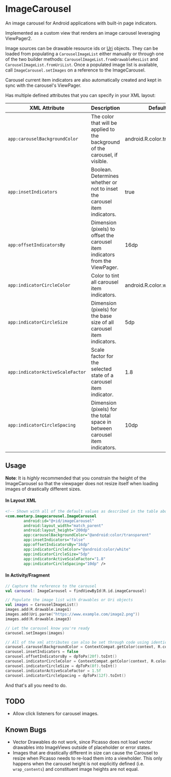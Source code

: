 # ImageCarousel
An image carousel for Android applications with built-in page indicators.

Implemented as a custom view that renders an image carousel leveraging ViewPager2.

Image sources can be drawable resource ids or
[Uri](https://developer.android.com/reference/android/net/Uri#parse(java.lang.String))
objects. They can be loaded from populating a `CarouselImageList` either manually or through
one of the two builder methods: `CarouselImageList.fromDrawableResList` and `CarouselImageList.fromUriList`.
Once a populated image list is available, call `ImageCarousel.setImages` on a reference to the ImageCarousel.

Carousel current item indicators are also automatically created and kept in sync
with the carousel's ViewPager.

Has multiple defined attributes that you can specify in your XML layout:

|XML Attribute|Description|Default|
|-------------|-----------|-------|
|`app:carouselBackgroundColor`|The color that will be applied to the background of the carousel, if visible.|android.R.color.transparent|
|`app:insetIndicators`|Boolean. Determines whether or not to inset the carousel item indicators.|true|
|`app:offsetIndicatorsBy`|Dimension (pixels) to offset the carousel item indicators from the ViewPager.|16dp|
|`app:indicatorCircleColor`|Color to tint all carousel item indicators.|android.R.color.white|
|`app:indicatorCircleSize`|Dimension (pixels) for the base size of all carousel item indicators.|5dp|
|`app:indicatorActiveScaleFactor`|Scale factor for the selected state of a carousel item indicator.|1.8|
|`app:indicatorCircleSpacing`|Dimension (pixels) for the total space in between carousel item indicators.|10dp|

## Usage

**Note**: It is _highly_ recommended that you constrain the height of the ImageCarousel so
that the viewpager does not resize itself when loading images of drastically different sizes.

#### In Layout XML
```xml
<!-- Shown with all of the default values as described in the table above -->
<com.meetarp.imagecarousel.ImageCarousel
        android:id="@+id/imageCarousel"
        android:layout_width="match_parent"
        android:layout_height="200dp"
        app:carouselBackgroundColor="@android:color/transparent"
        app:insetIndicators="false"
        app:offsetIndicatorsBy="16dp"
        app:indicatorCircleColor="@android:color/white"
        app:indicatorCircleSize="5dp"
        app:indicatorActiveScaleFactor="1.8"
        app:indicatorCircleSpacing="10dp" />
```

#### In Activity/Fragment
```kotlin
// Capture the reference to the carousel
val carousel: ImageCarousel = findViewById(R.id.imageCarousel)

// Populate the image list with drawables or Uri objects
val images = CarouselImageList()
images.add(R.drawable.image1)
images.add(Uri.parse("https://www.example.com/image2.png"))
images.add(R.drawable.image3)

// Let the carousel know you're ready
carousel.setImages(images)

// All of the xml attributes can also be set through code using identically named accessors
carousel.carouselBackgroundColor = ContextCompat.getColor(context, R.color.grey)
carousel.insetIndicators = false
carousel.offsetIndicatorsBy = dpToPx(20f).toInt()
carousel.indicatorCircleColor = ContextCompat.getColor(context, R.color.royal_blue)
carousel.indicatorCircleSize = dpToPx(8f).toInt()
carousel.indicatorActiveScaleFactor = 1.5f
carousel.indicatorCircleSpacing = dpToPx(12f).toInt()
```

And that's all you need to do.

## TODO
* Allow click listeners for carousel images.

## Known Bugs
* Vector Drawables do not work, since Picasso does not load vector drawables
    into ImageViews outside of placeholder or error states.
* Images that are drastically different in size can cause the Carousel to resize when
    Picasso needs to re-load them into a viewholder. This only happens when the carousel
    height is not explicitly defined (i.e. `wrap_contents`) and constituent image heights
    are not equal.